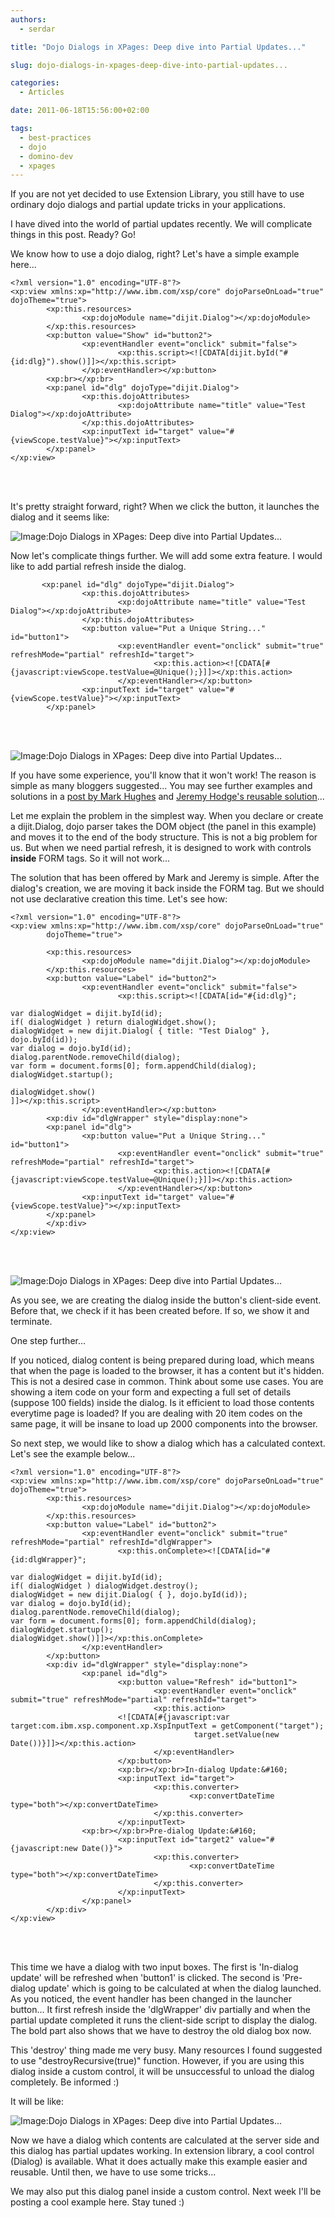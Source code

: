 ```yaml
---
authors:
  - serdar

title: "Dojo Dialogs in XPages: Deep dive into Partial Updates..."

slug: dojo-dialogs-in-xpages-deep-dive-into-partial-updates...

categories:
  - Articles

date: 2011-06-18T15:56:00+02:00

tags:
  - best-practices
  - dojo
  - domino-dev
  - xpages
---
```


If you are not yet decided to use Extension Library, you still have to use ordinary dojo dialogs and partial update tricks in your applications.

I have dived into the world of partial updates recently. We will complicate things in this post. Ready? Go!
<!-- more -->
We know how to use a dojo dialog, right? Let's have a simple example here...

```
<?xml version="1.0" encoding="UTF-8"?>
<xp:view xmlns:xp="http://www.ibm.com/xsp/core" dojoParseOnLoad="true" dojoTheme="true">
        <xp:this.resources>
                <xp:dojoModule name="dijit.Dialog"></xp:dojoModule>
        </xp:this.resources>
        <xp:button value="Show" id="button2">
                <xp:eventHandler event="onclick" submit="false">
                        <xp:this.script><![CDATA[dijit.byId("#{id:dlg}").show()]]></xp:this.script>
                </xp:eventHandler></xp:button>
        <xp:br></xp:br>
        <xp:panel id="dlg" dojoType="dijit.Dialog">
                <xp:this.dojoAttributes>
                        <xp:dojoAttribute name="title" value="Test Dialog"></xp:dojoAttribute>
                </xp:this.dojoAttributes>
                <xp:inputText id="target" value="#{viewScope.testValue}"></xp:inputText>
        </xp:panel>
</xp:view>
```

<br />

<br />

It's pretty straight forward, right? When we click the button, it launches the dialog and it seems like:

![Image:Dojo Dialogs in XPages: Deep dive into Partial Updates...](../../images/imported/dojo-dialogs-in-xpages-deep-dive-into-partial-updates-M2.gif)

Now let's complicate things further. We will add some extra feature. I would like to add partial refresh inside the dialog.

```
       <xp:panel id="dlg" dojoType="dijit.Dialog">
                <xp:this.dojoAttributes>
                        <xp:dojoAttribute name="title" value="Test Dialog"></xp:dojoAttribute>
                </xp:this.dojoAttributes>
                <xp:button value="Put a Unique String..." id="button1">
                        <xp:eventHandler event="onclick" submit="true" refreshMode="partial" refreshId="target">
                                <xp:this.action><![CDATA[#{javascript:viewScope.testValue=@Unique();}]]></xp:this.action>
                        </xp:eventHandler></xp:button>
                <xp:inputText id="target" value="#{viewScope.testValue}"></xp:inputText>
        </xp:panel>
```

<br />

<br />

![Image:Dojo Dialogs in XPages: Deep dive into Partial Updates...](../../images/imported/dojo-dialogs-in-xpages-deep-dive-into-partial-updates-M3.gif)

If you have some experience, you'll know that it won't work! The reason is simple as many bloggers suggested... You may see further examples and solutions in a [post by Mark Hughes](http://blog.hughesconnect.com/?p=21) and [Jeremy Hodge's reusable solution](http://xpagesblog.com/xpages-blog/2010/4/10/xpages-compatible-dojo-dialog-reusable-component.html)...

Let me explain the problem in the simplest way. When you declare or create a dijit.Dialog, dojo parser takes the DOM object (the panel in this example) and moves it to the end of the body structure. This is not a big problem for us. But when we need partial refresh, it is designed to work with controls **inside** FORM tags. So it will not work...

The solution that has been offered by Mark and Jeremy is simple. After the dialog's creation, we are moving it back inside the FORM tag. But we should not use declarative creation this time. Let's see how:

```
<?xml version="1.0" encoding="UTF-8"?>
<xp:view xmlns:xp="http://www.ibm.com/xsp/core" dojoParseOnLoad="true"
        dojoTheme="true">

        <xp:this.resources>
                <xp:dojoModule name="dijit.Dialog"></xp:dojoModule>
        </xp:this.resources>
        <xp:button value="Label" id="button2">
                <xp:eventHandler event="onclick" submit="false">
                        <xp:this.script><![CDATA[id="#{id:dlg}";

var dialogWidget = dijit.byId(id);
if( dialogWidget ) return dialogWidget.show();
dialogWidget = new dijit.Dialog( { title: "Test Dialog" }, dojo.byId(id));
var dialog = dojo.byId(id);
dialog.parentNode.removeChild(dialog);
var form = document.forms[0]; form.appendChild(dialog);
dialogWidget.startup();

dialogWidget.show()
]]></xp:this.script>
                </xp:eventHandler></xp:button>
        <xp:div id="dlgWrapper" style="display:none">
        <xp:panel id="dlg">
                <xp:button value="Put a Unique String..." id="button1">
                        <xp:eventHandler event="onclick" submit="true" refreshMode="partial" refreshId="target">
                                <xp:this.action><![CDATA[#{javascript:viewScope.testValue=@Unique();}]]></xp:this.action>
                        </xp:eventHandler></xp:button>
                <xp:inputText id="target" value="#{viewScope.testValue}"></xp:inputText>
        </xp:panel>
        </xp:div>
</xp:view>
```

<br />

<br />

![Image:Dojo Dialogs in XPages: Deep dive into Partial Updates...](../../images/imported/dojo-dialogs-in-xpages-deep-dive-into-partial-updates-M4.gif)

As you see, we are creating the dialog inside the button's client-side event. Before that, we check if it has been created before. If so, we show it and terminate.

One step further...

If you noticed, dialog content is being prepared during load, which means that when the page is loaded to the browser, it has a content but it's hidden. This is not a desired case in common. Think about some use cases. You are showing a item code on your form and expecting a full set of details (suppose 100 fields) inside the dialog. Is it efficient to load those contents everytime page is loaded? If you are dealing with 20 item codes on the same page, it will be insane to load up 2000 components into the browser.

So next step, we would like to show a dialog which has a calculated context. Let's see the example below...

```
<?xml version="1.0" encoding="UTF-8"?>
<xp:view xmlns:xp="http://www.ibm.com/xsp/core" dojoParseOnLoad="true" dojoTheme="true">
        <xp:this.resources>
                <xp:dojoModule name="dijit.Dialog"></xp:dojoModule>
        </xp:this.resources>
        <xp:button value="Label" id="button2">
                <xp:eventHandler event="onclick" submit="true" refreshMode="partial" refreshId="dlgWrapper">
                        <xp:this.onComplete><![CDATA[id="#{id:dlgWrapper}";

var dialogWidget = dijit.byId(id);
if( dialogWidget ) dialogWidget.destroy();
dialogWidget = new dijit.Dialog( { }, dojo.byId(id));
var dialog = dojo.byId(id);
dialog.parentNode.removeChild(dialog);
var form = document.forms[0]; form.appendChild(dialog);
dialogWidget.startup();
dialogWidget.show()]]></xp:this.onComplete>
                </xp:eventHandler>
        </xp:button>
        <xp:div id="dlgWrapper" style="display:none">
                <xp:panel id="dlg">
                        <xp:button value="Refresh" id="button1">
                                <xp:eventHandler event="onclick" submit="true" refreshMode="partial" refreshId="target">
                                <xp:this.action>
                        <![CDATA[#{javascript:var target:com.ibm.xsp.component.xp.XspInputText = getComponent("target");
                                         target.setValue(new Date())}]]></xp:this.action>
                                </xp:eventHandler>
                        </xp:button>
                        <xp:br></xp:br>In-dialog Update:&#160;
                        <xp:inputText id="target">
                                <xp:this.converter>
                                        <xp:convertDateTime type="both"></xp:convertDateTime>
                                </xp:this.converter>
                        </xp:inputText>
                <xp:br></xp:br>Pre-dialog Update:&#160;
                        <xp:inputText id="target2" value="#{javascript:new Date()}">
                                <xp:this.converter>
                                        <xp:convertDateTime type="both"></xp:convertDateTime>
                                </xp:this.converter>
                        </xp:inputText>
                </xp:panel>
        </xp:div>
</xp:view>
```

<br />

<br />

This time we have a dialog with two input boxes. The first is 'In-dialog update' will be refreshed when 'button1' is clicked. The second is 'Pre-dialog update' which is going to be calculated at when the dialog launched. As you noticed, the event handler has been changed in the launcher button... It first refresh inside the 'dlgWrapper' div partially and when the partial update completed it runs the client-side script to display the dialog. The bold part also shows that we have to destroy the old dialog box now.

This 'destroy' thing made me very busy. Many resources I found suggested to use "destroyRecursive(true)" function. However, if you are using this dialog inside a custom control, it will be unsuccessful to unload the dialog completely. Be informed :)

It will be like:

![Image:Dojo Dialogs in XPages: Deep dive into Partial Updates...](../../images/imported/dojo-dialogs-in-xpages-deep-dive-into-partial-updates-M5.gif)

Now we have a dialog which contents are calculated at the server side and this dialog has partial updates working. In extension library, a cool control (Dialog) is available. What it does actually make this example easier and reusable. Until then, we have to use some tricks...

We may also put this dialog panel inside a custom control. Next week I'll be posting a cool example here. Stay tuned :)
